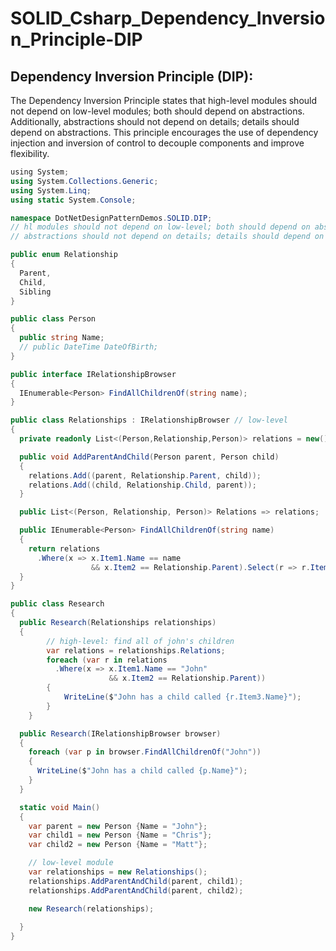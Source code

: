 # SOLID_Csharp_Dependency_Inversion_Principle-DIP

## Dependency Inversion Principle (DIP):
The Dependency Inversion Principle states that high-level modules should not depend on low-level modules; both should depend on abstractions. 
Additionally, abstractions should not depend on details; details should depend on abstractions. 
This principle encourages the use of dependency injection and inversion of control to decouple components and improve flexibility.

```csharp
﻿using System;
using System.Collections.Generic;
using System.Linq;
using static System.Console;

namespace DotNetDesignPatternDemos.SOLID.DIP;
// hl modules should not depend on low-level; both should depend on abstractions
// abstractions should not depend on details; details should depend on abstractions

public enum Relationship
{
  Parent,
  Child,
  Sibling
}

public class Person
{
  public string Name;
  // public DateTime DateOfBirth;
}

public interface IRelationshipBrowser
{
  IEnumerable<Person> FindAllChildrenOf(string name);
}

public class Relationships : IRelationshipBrowser // low-level
{
  private readonly List<(Person,Relationship,Person)> relations = new();

  public void AddParentAndChild(Person parent, Person child)
  {
    relations.Add((parent, Relationship.Parent, child));
    relations.Add((child, Relationship.Child, parent));
  }

  public List<(Person, Relationship, Person)> Relations => relations;

  public IEnumerable<Person> FindAllChildrenOf(string name)
  {
    return relations
      .Where(x => x.Item1.Name == name
                  && x.Item2 == Relationship.Parent).Select(r => r.Item3);
  }
}

public class Research
{
  public Research(Relationships relationships) 
  {
        // high-level: find all of john's children
        var relations = relationships.Relations;
        foreach (var r in relations
          .Where(x => x.Item1.Name == "John"
                      && x.Item2 == Relationship.Parent))
        {
            WriteLine($"John has a child called {r.Item3.Name}");
        }
    }

  public Research(IRelationshipBrowser browser)
  {
    foreach (var p in browser.FindAllChildrenOf("John"))
    {
      WriteLine($"John has a child called {p.Name}");
    }
  }

  static void Main()
  {
    var parent = new Person {Name = "John"};
    var child1 = new Person {Name = "Chris"};
    var child2 = new Person {Name = "Matt"};

    // low-level module
    var relationships = new Relationships();
    relationships.AddParentAndChild(parent, child1);
    relationships.AddParentAndChild(parent, child2);

    new Research(relationships);
      
  }
}
```
